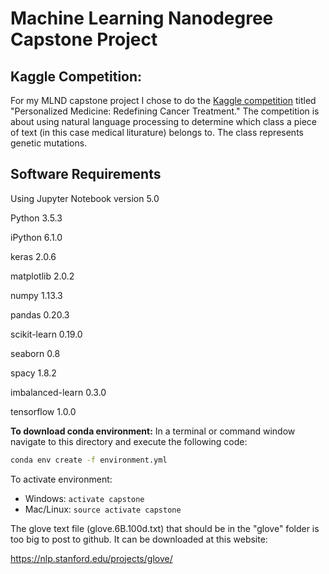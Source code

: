 # Machine Learning Nanodegree Capstone Project

## Kaggle Competition: 

For my MLND capstone project I chose to do the [Kaggle competition](https://www.kaggle.com/c/msk-redefining-cancer-treatment)
titled "Personalized Medicine: Redefining Cancer Treatment." The competition is about using natural language processing to determine
which class a piece of text (in this case medical liturature) belongs to. The class represents genetic mutations.

## Software Requirements

Using Jupyter Notebook version 5.0

Python 3.5.3

iPython 6.1.0

keras 2.0.6

matplotlib 2.0.2

numpy 1.13.3

pandas 0.20.3

scikit-learn 0.19.0

seaborn 0.8

spacy 1.8.2

imbalanced-learn 0.3.0

tensorflow 1.0.0

**To download conda environment:** In a terminal or command window navigate to this directory and execute the following code:
```Bash
conda env create -f environment.yml
```
To activate environment:
+ Windows: `activate capstone`
+ Mac/Linux: `source activate capstone`

The glove text file (glove.6B.100d.txt) that should be in the "glove" folder is too big to post to github. It can be downloaded at this website:

https://nlp.stanford.edu/projects/glove/
